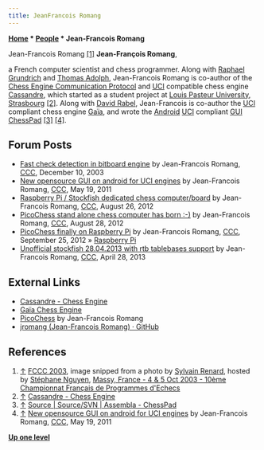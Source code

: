 ```yaml
---
title: JeanFrancois Romang
---
```

**[Home](Home "Home") \* [People](People "People") \* Jean-Francois Romang**



 [](File:JFRomang.jpg) Jean-Francois Romang <a id="cite-note-1" href="#cite-ref-1">[1]</a> 
**Jean-François Romang**,  

a French computer scientist and chess programmer. Along with [Raphael Grundrich](index.php?title=Raphael_Grundrich&action=edit&redlink=1 "Raphael Grundrich (page does not exist)") and [Thomas Adolph](index.php?title=Thomas_Adolph&action=edit&redlink=1 "Thomas Adolph (page does not exist)"), Jean-Francois Romang is co-author of the [Chess Engine Communication Protocol](Chess_Engine_Communication_Protocol "Chess Engine Communication Protocol") and [UCI](UCI "UCI") compatible chess engine [Cassandre](Cassandre "Cassandre"), which started as a student project at [Louis Pasteur University](https://en.wikipedia.org/wiki/Louis_Pasteur_University), [Strasbourg](https://en.wikipedia.org/wiki/Strasbourg) <a id="cite-note-2" href="#cite-ref-2">[2]</a>. Along with [David Rabel](index.php?title=David_Rabel&action=edit&redlink=1 "David Rabel (page does not exist)"), Jean-Francois is co-author the [UCI](UCI "UCI") compliant chess engine [Gaïa](Gaia "Gaia"), and wrote the [Android](Android "Android") [UCI](UCI "UCI") compliant [GUI](GUI "GUI") [ChessPad](index.php?title=ChessPad&action=edit&redlink=1 "ChessPad (page does not exist)") <a id="cite-note-3" href="#cite-ref-3">[3]</a> <a id="cite-note-4" href="#cite-ref-4">[4]</a>. 



## Forum Posts


* [Fast check detection in bitboard engine](https://www.stmintz.com/ccc/index.php?id=334869) by Jean-Francois Romang, [CCC](CCC "CCC"), December 10, 2003
* [New opensource GUI on android for UCI engines](http://www.talkchess.com/forum/viewtopic.php?t=39118) by Jean-Francois Romang, [CCC](CCC "CCC"), May 19, 2011
* [Raspberry Pi / Stockfish dedicated chess computer/board](http://www.talkchess.com/forum/viewtopic.php?t=44901) by Jean-Francois Romang, [CCC](CCC "CCC"), August 26, 2012
* [PicoChess stand alone chess computer has born :-)](http://www.talkchess.com/forum/viewtopic.php?t=44930) by Jean-Francois Romang, [CCC](CCC "CCC"), August 28, 2012
* [PicoChess finally on Raspberry Pi](http://www.talkchess.com/forum/viewtopic.php?t=45329) by Jean-Francois Romang, [CCC](CCC "CCC"), September 25, 2012 » [Raspberry Pi](Raspberry_Pi "Raspberry Pi")
* [Unofficial stockfish 28.04.2013 with rtb tablebases support](http://www.talkchess.com/forum/viewtopic.php?t=47869) by Jean-Francois Romang, [CCC](CCC "CCC"), April 28, 2013


## External Links


* [Cassandre - Chess Engine](http://cassandre.sourceforge.net/)
* [Gaïa Chess Engine](http://gaiachess.free.fr/)
* [PicoChess](http://www.picochess.org/) by Jean-Francois Romang
* [jromang (Jean-Francois Romang) · GitHub](https://github.com/jromang?tab=repositories)


## References


 1. <a id="cite-ref-1" href="#cite-note-1">↑</a> [FCCC 2003](FCCC_2003 "FCCC 2003"), image snipped from a photo by [Sylvain Renard](Sylvain_Renard "Sylvain Renard"), hosted by [Stéphane Nguyen](St%C3%A9phane_Nguyen "Stéphane Nguyen"), [Massy, France - 4 & 5 Oct 2003 - 10ème Championnat Français de Programmes d'Echecs](http://www.ludochess.com/fccc2003/tournoi.php3) 
2. <a id="cite-ref-2" href="#cite-note-2">↑</a> [Cassandre - Chess Engine](http://cassandre.sourceforge.net/)
3. <a id="cite-ref-3" href="#cite-note-3">↑</a> [Source | Source/SVN | Assembla - ChessPad](https://www.assembla.com/code/chesspad/subversion/nodes)
4. <a id="cite-ref-4" href="#cite-note-4">↑</a> [New opensource GUI on android for UCI engines](http://www.talkchess.com/forum/viewtopic.php?t=39118) by Jean-Francois Romang, [CCC](CCC "CCC"), May 19, 2011

**[Up one level](People "People")**







 
